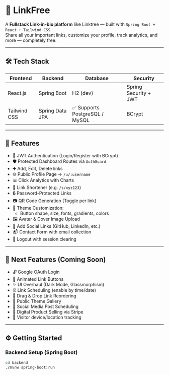 # 🚀 LinkFree

A **Fullstack Link-in-bio platform** like Linktree — built with `Spring Boot + React + Tailwind CSS`.  
Share all your important links, customize your profile, track analytics, and more — completely free.

---

## 🛠️ Tech Stack

| Frontend        | Backend            | Database | Security       |
|-----------------|--------------------|----------|----------------|
| React.js        | Spring Boot        | H2 (dev) | Spring Security + JWT |
| Tailwind CSS    | Spring Data JPA    | ✅ Supports PostgreSQL / MySQL | BCrypt |

---

## 🔗 Features

- 🔐 JWT Authentication (Login/Register with BCrypt)
- 🛡️ Protected Dashboard Routes via `AuthGuard`
- ➕ Add, Edit, Delete links
- 🌐 Public Profile Page → `/u/:username`
- 📊 Click Analytics with Charts
- 🔗 Link Shortener (e.g. `/s/xyz123`)
- 🔒 Password-Protected Links
- 📷 QR Code Generation (Toggle per link)
- 🎨 Theme Customization:
  - Button shape, size, fonts, gradients, colors
- 🖼️ Avatar & Cover Image Upload
- 🔗 Add Social Links (GitHub, LinkedIn, etc.)
- 📬 Contact Form with email collection
- 🚪 Logout with session clearing

---

## 🔮 Next Features (Coming Soon)

- 🔓 Google OAuth Login
- 💫 Animated Link Buttons
- ✨ UI Overhaul (Dark Mode, Glassmorphism)
- ⏰ Link Scheduling (enable by time/date)
- 🧩 Drag & Drop Link Reordering
- 🧵 Public Theme Gallery
- 📅 Social Media Post Scheduling
- 💸 Digital Product Selling via Stripe
- 🧠 Visitor device/location tracking

---

## ⚙️ Getting Started

### Backend Setup (Spring Boot)

```bash
cd backend
./mvnw spring-boot:run
